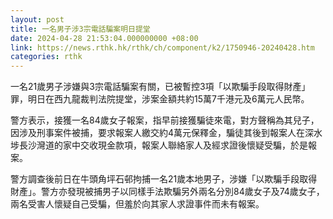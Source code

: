 ```yaml
---
layout: post
title: 一名男子涉3宗電話騙案明日提堂
date: 2024-04-28 21:53:04.000000000 +08:00
link: https://news.rthk.hk/rthk/ch/component/k2/1750946-20240428.htm
categories: rthk
---
```


一名21歲男子涉嫌與3宗電話騙案有關，已被暫控3項「以欺騙手段取得財產」罪，明日在西九龍裁判法院提堂，涉案金額共約15萬7千港元及6萬元人民幣。

警方表示，接獲一名84歲女子報案，指早前接獲騙徒來電，對方聲稱為其兒子，因涉及刑事案件被捕，要求報案人繳交約4萬元保釋金，騙徒其後到報案人在深水埗長沙灣道的家中交收現金款項，報案人聯絡家人及經求證後懷疑受騙，於是報案。

警方調查後前日在牛頭角坪石邨拘捕一名21歲本地男子，涉嫌「以欺騙手段取得財產」。警方亦發現被捕男子以同樣手法欺騙另外兩名分別84歲女子及74歲女子，兩名受害人懷疑自己受騙，但羞於向其家人求證事件而未有報案。
